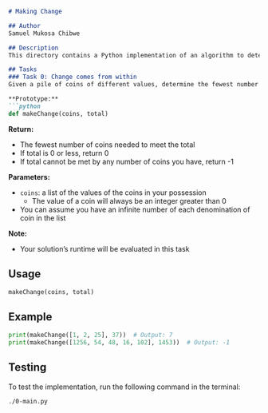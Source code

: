```markdown
# Making Change

## Author
Samuel Mukosa Chibwe

## Description
This directory contains a Python implementation of an algorithm to determine the fewest number of coins needed to meet a given amount total, given a pile of coins of different values.

## Tasks
### Task 0: Change comes from within
Given a pile of coins of different values, determine the fewest number of coins needed to meet a given amount total.

**Prototype:** 
```python
def makeChange(coins, total)
```

**Return:** 
- The fewest number of coins needed to meet the total
- If total is 0 or less, return 0
- If total cannot be met by any number of coins you have, return -1

**Parameters:**
- `coins`: a list of the values of the coins in your possession
  - The value of a coin will always be an integer greater than 0
- You can assume you have an infinite number of each denomination of coin in the list

**Note:** 
- Your solution’s runtime will be evaluated in this task

## Usage
```
makeChange(coins, total)
```

## Example
```python
print(makeChange([1, 2, 25], 37))  # Output: 7
print(makeChange([1256, 54, 48, 16, 102], 1453))  # Output: -1
```

## Testing
To test the implementation, run the following command in the terminal:
```
./0-main.py
```
